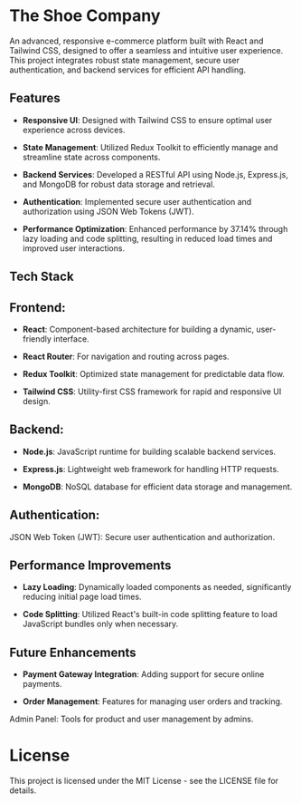 # The Shoe Company
An advanced, responsive e-commerce platform built with React and Tailwind CSS, designed to offer a seamless and intuitive user experience. This project integrates robust state management, secure user authentication, and backend services for efficient API handling.

## Features
- **Responsive UI**: Designed with Tailwind CSS to ensure optimal user experience across devices.

- **State Management**: Utilized Redux Toolkit to efficiently manage and streamline state across components.

- **Backend Services**: Developed a RESTful API using Node.js, Express.js, and MongoDB for robust data storage and retrieval.

- **Authentication**: Implemented secure user authentication and authorization using JSON Web Tokens (JWT).

- **Performance Optimization**: Enhanced performance by 37.14% through lazy loading and code splitting, resulting in reduced load times and improved user interactions.

## Tech Stack

## Frontend:
- **React**: Component-based architecture for building a dynamic, user-friendly interface.

- **React Router**: For navigation and routing across pages.

- **Redux Toolkit**: Optimized state management for predictable data flow.

- **Tailwind CSS**: Utility-first CSS framework for rapid and responsive UI design.

## Backend:
- **Node.js**: JavaScript runtime for building scalable backend services.

- **Express.js**: Lightweight web framework for handling HTTP requests.

- **MongoDB**: NoSQL database for efficient data storage and management.

## Authentication:
JSON Web Token (JWT): Secure user authentication and authorization.

## Performance Improvements
- **Lazy Loading**: Dynamically loaded components as needed, significantly reducing initial page load times.

- **Code Splitting**: Utilized React's built-in code splitting feature to load JavaScript bundles only when necessary.

## Future Enhancements
- **Payment Gateway Integration**: Adding support for secure online payments.

- **Order Management**: Features for managing user orders and tracking.

Admin Panel: Tools for product and user management by admins.

# License
This project is licensed under the MIT License - see the LICENSE file for details.
